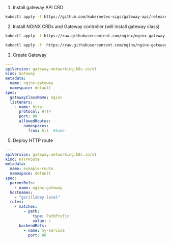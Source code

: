 1. Install gateway API CRD

```bash
kubectl apply -f https://github.com/kubernetes-sigs/gateway-api/releases/latest/download/standard-install.yaml
```

2. Install NGINX CRDs and Gateway controller (will install gateway class)

```bash
kubectl apply -f https://raw.githubusercontent.com/nginx/nginx-gateway-fabric/v1.6.1/deploy/crds.yaml
```

```bash
kubectl apply -f  https://raw.githubusercontent.com/nginx/nginx-gateway-fabric/v1.6.1/deploy/default/deploy.yaml
```

3. Create Gateway

```yml
---
apiVersion: gateway.networking.k8s.io/v1
kind: Gateway
metadata:
  name: nginx-gateway
  namespace: default
spec:
  gatewayClassName: nginx
  listeners:
    - name: http
      protocol: HTTP
      port: 80
      allowedRoutes:
        namespaces:
          from: All  #Same
```

5. Deploy HTTP route

```yml
---
apiVersion: gateway.networking.k8s.io/v1
kind: HTTPRoute
metadata:
  name: example-route
  namespace: default
spec:
  parentRefs:
    - name: nginx-gateway
  hostnames:
    - "gorillabay.local"
  rules:
    - matches:
        - path:
            type: PathPrefix
            value: /
      backendRefs:
        - name: my-service
          port: 80

```